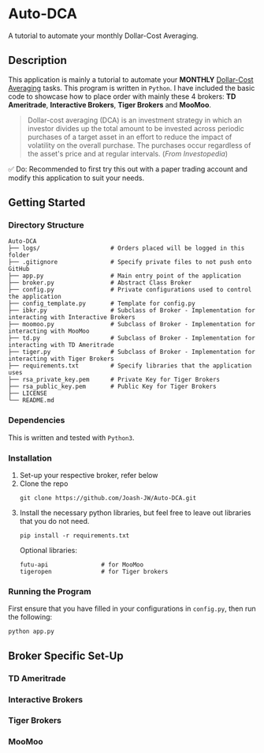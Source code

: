 # Auto-DCA
A tutorial to automate your monthly Dollar-Cost Averaging.

## Description
This application is mainly a tutorial to automate your **MONTHLY** [Dollar-Cost Averaging](https://www.investopedia.com/terms/d/dollarcostaveraging.asp) tasks. This program is written in `Python`.
I have included the basic code to showcase how to place order with mainly these 4 brokers: **TD Ameritrade**, **Interactive Brokers**, **Tiger Brokers** and **MooMoo**.

> Dollar-cost averaging (DCA) is an investment strategy in which an investor divides up the total amount to be invested across periodic purchases of a target asset in an effort to reduce the impact of volatility on the overall purchase. The purchases occur regardless of the asset's price and at regular intervals. (*From Investopedia*)

:white_check_mark: Do: Recommended to first try this out with a paper trading account and modify this application to suit your needs.

## Getting Started
### Directory Structure
    Auto-DCA
    ├── logs/                    # Orders placed will be logged in this folder
    ├── .gitignore               # Specify private files to not push onto GitHub
    ├── app.py                   # Main entry point of the application
    ├── broker.py                # Abstract Class Broker
    ├── config.py                # Private configurations used to control the application 
    ├── config_template.py       # Template for config.py
    ├── ibkr.py                  # Subclass of Broker - Implementation for interacting with Interactive Brokers
    ├── moomoo.py                # Subclass of Broker - Implementation for interacting with MooMoo
    ├── td.py                    # Subclass of Broker - Implementation for interacting with TD Ameritrade
    ├── tiger.py                 # Subclass of Broker - Implementation for interacting with Tiger Brokers
    ├── requirements.txt         # Specify libraries that the application uses
    ├── rsa_private_key.pem      # Private Key for Tiger Brokers
    ├── rsa_public_key.pem       # Public Key for Tiger Brokers
    ├── LICENSE
    └── README.md

### Dependencies
This is written and tested with `Python3`.

### Installation
1. Set-up your respective broker, refer below
2. Clone the repo
    ```commandline
    git clone https://github.com/Joash-JW/Auto-DCA.git
    ```
3. Install the necessary python libraries, but feel free to leave out libraries that you do not need.
    ```commandline
    pip install -r requirements.txt
    ```
   Optional libraries:
    ```text
    futu-api               # for MooMoo
    tigeropen              # for Tiger brokers
    ```

### Running the Program
First ensure that you have filled in your configurations in `config.py`, then run the following:
```commandline
python app.py
```

## Broker Specific Set-Up
### TD Ameritrade
### Interactive Brokers
### Tiger Brokers
### MooMoo
 